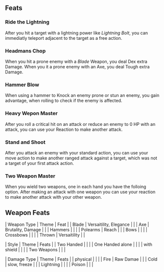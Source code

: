## Feats

### Ride the Lightning
After you hit a target with a lightning power like *Lightning Bolt*, you can immediatly teleport adjacent to the target as a free action.

### Headmans Chop
When you hit a prone enemy with a *Blade* Weapon, you deal Dex extra Damage.
When you it a prone enemy with an Axe, you deal Tough extra Damage.

### Hammer Blow
When using a hammer to Knock an enemy prone or stun an enemy, you gain advantage, when rolling to check if the enemy is affected.

### Heavy Wepon Master
After you roll a critical hit on an attack or reduce an enemy to 0 HP with an attack,
you can use your Reaction to make another attack.

### Stand and Shoot
After you attack an enemy with your standard action, you can use your move action to make another ranged attack against a target, which was not a target of your first attack action.

### Two Weapon Master
When you wield two weapons, one in each hand you have the folloing option.
After making an attack with one weapon you can use your reaction to make another attack with your other weapon.


## Weapon Feats

| Weapon Type | Theme | Feat |
| Blade | Versaitility, Elegance | |
| Axe | Brutality, Damage | |
| Hammers | | |
| Polearms | Reach | |
| Bows | | |
| Crossbows | | |
| Thrown | Versaitility | |

| Style | Theme | Feats |
| Two Handed | | |
| One Handed alone | | |
| with shield | | |
| Two Weapons | | |

| Damage Type | Theme | Feats |
| physical | | |
| Fire | Raw Damae | |
| Cold | slow, freeze | |
| Lightning | | |
| Poison | | |
